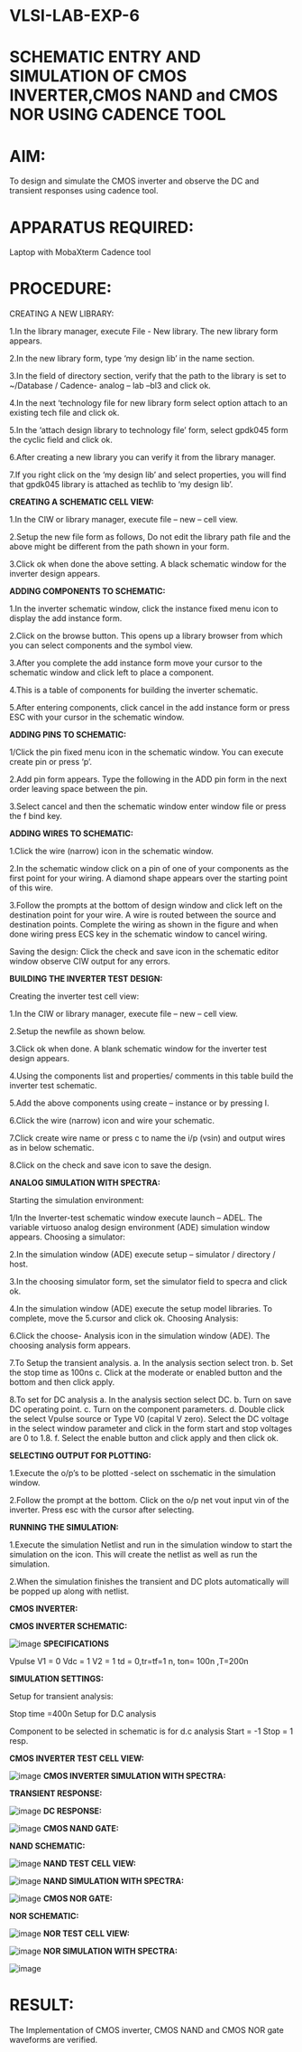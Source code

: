 # VLSI-LAB-EXP-6
# SCHEMATIC ENTRY AND SIMULATION OF CMOS INVERTER,CMOS NAND and CMOS NOR USING CADENCE TOOL
# AIM:
To design and simulate the CMOS inverter and observe the DC and transient responses using cadence tool.

# APPARATUS REQUIRED:
Laptop with MobaXterm Cadence tool

# PROCEDURE:
CREATING A NEW LIBRARY:

1.In the library manager, execute File - New library. The new library form appears.

2.In the new library form, type ‘my design lib’ in the name section.

3.In the field of directory section, verify that the path to the library is set to ~/Database / Cadence- analog – lab –bl3 and click ok.

4.In the next ‘technology file for new library form select option attach to an existing tech file and click ok.

5.In the ‘attach design library to technology file’ form, select gpdk045 form the cyclic field and click ok.

6.After creating a new library you can verify it from the library manager.

7.If you right click on the ‘my design lib’ and select properties, you will find that gpdk045 library is attached as techlib to ‘my design lib’.

**CREATING A SCHEMATIC CELL VIEW:**

1.In the CIW or library manager, execute file – new – cell view.

2.Setup the new file form as follows, Do not edit the library path file and the above might be different from the path shown in your form.

3.Click ok when done the above setting. A black schematic window for the inverter design appears.

**ADDING COMPONENTS TO SCHEMATIC:**

1.In the inverter schematic window, click the instance fixed menu icon to display the add instance form.

2.Click on the browse button. This opens up a library browser from which you can select components and the symbol view.

3.After you complete the add instance form move your cursor to the schematic window and click left to place a component.

4.This is a table of components for building the inverter schematic.

5.After entering components, click cancel in the add instance form or press ESC with your cursor in the schematic window.

**ADDING PINS TO SCHEMATIC:**

1/Click the pin fixed menu icon in the schematic window. You can execute create pin or press ‘p’.

2.Add pin form appears. Type the following in the ADD pin form in the next order leaving space between the pin.

3.Select cancel and then the schematic window enter window file or press the f bind key.

**ADDING WIRES TO SCHEMATIC:**

1.Click the wire (narrow) icon in the schematic window.

2.In the schematic window click on a pin of one of your components as the first point for your wiring. A diamond shape appears over the starting point of this wire.

3.Follow the prompts at the bottom of design window and click left on the destination point for your wire. A wire is routed between the source and destination points. Complete the wiring as shown in the figure and when done wiring press ECS key in the schematic window to cancel wiring.

Saving the design: Click the check and save icon in the schematic editor window observe CIW output for any errors.

**BUILDING THE INVERTER TEST DESIGN:**

Creating the inverter test cell view:

1.In the CIW or library manager, execute file – new – cell view.

2.Setup the newfile as shown below.

3.Click ok when done. A blank schematic window for the inverter test design appears.

4.Using the components list and properties/ comments in this table build the inverter test schematic.

5.Add the above components using create – instance or by pressing I.

6.Click the wire (narrow) icon and wire your schematic.

7.Click create wire name or press c to name the i/p (vsin) and output wires as in below schematic.

8.Click on the check and save icon to save the design.

**ANALOG SIMULATION WITH SPECTRA:**

Starting the simulation environment:

1/In the Inverter-test schematic window execute launch – ADEL. The variable virtuoso analog design environment (ADE) simulation window appears. Choosing a simulator:

2.In the simulation window (ADE) execute setup – simulator / directory / host.

3.In the choosing simulator form, set the simulator field to specra and click ok.

4.In the simulation window (ADE) execute the setup model libraries. To complete, move the 5.cursor and click ok. Choosing Analysis:

6.Click the choose- Analysis icon in the simulation window (ADE). The choosing analysis form appears.

7.To Setup the transient analysis. a. In the analysis section select tron. b. Set the stop time as 100ns c. Click at the moderate or enabled button and the bottom and then click apply.

8.To set for DC analysis a. In the analysis section select DC. b. Turn on save DC operating point. c. Turn on the component parameters. d. Double click the select Vpulse source or Type V0 (capital V zero). Select the DC voltage in the select window parameter and click in the form start and stop voltages are 0 to 1.8. f. Select the enable button and click apply and then click ok.

**SELECTING OUTPUT FOR PLOTTING:**

1.Execute the o/p’s to be plotted -select on sschematic in the simulation window.

2.Follow the prompt at the bottom. Click on the o/p net vout input vin of the inverter. Press esc with the cursor after selecting.

 **RUNNING THE SIMULATION:**

1.Execute the simulation Netlist and run in the simulation window to start the simulation on the icon. This will create the netlist as well as run the simulation.

2.When the simulation finishes the transient and DC plots automatically will be popped up along with netlist.

 **CMOS INVERTER:**

**CMOS INVERTER SCHEMATIC:**

![image](https://github.com/Shreegobika/VLSI-LAB-EXP-6/assets/160569525/f84fed2f-fe44-4aef-ac09-b74361992a84)
**SPECIFICATIONS**

Vpulse V1 = 0 Vdc = 1 V2 = 1 td = 0,tr=tf=1 n, ton= 100n ,T=200n

**SIMULATION SETTINGS:**

Setup for transient analysis:

Stop time =400n Setup for D.C analysis

Component to be selected in schematic is for d.c analysis Start = -1 Stop = 1 resp.

 **CMOS INVERTER TEST CELL VIEW:**

![image](https://github.com/Shreegobika/VLSI-LAB-EXP-6/assets/160569525/627b501e-4628-47b6-91ad-e89f2af1a400)
**CMOS INVERTER SIMULATION WITH SPECTRA:**

**TRANSIENT RESPONSE:**

![image](https://github.com/Shreegobika/VLSI-LAB-EXP-6/assets/160569525/cb7371a7-57a3-4150-90f9-3ef6fb2fca9f)
**DC RESPONSE:**

![image](https://github.com/Shreegobika/VLSI-LAB-EXP-6/assets/160569525/4bcc60bf-b591-427d-935e-e938ee86c425)
**CMOS NAND GATE:**

**NAND SCHEMATIC:**

![image](https://github.com/Shreegobika/VLSI-LAB-EXP-6/assets/160569525/344e06f3-3166-43c2-859e-cb5d652bc0c0)
**NAND TEST CELL VIEW:**

![image](https://github.com/Shreegobika/VLSI-LAB-EXP-6/assets/160569525/d65b57ce-3941-4448-8c45-061e27246c7a)
**NAND SIMULATION WITH SPECTRA:**

![image](https://github.com/Shreegobika/VLSI-LAB-EXP-6/assets/160569525/4f7fad73-02ee-47a9-93e5-97fe4ad59240)
**CMOS NOR GATE:**

**NOR SCHEMATIC:**

![image](https://github.com/Shreegobika/VLSI-LAB-EXP-6/assets/160569525/0e9654f4-8ec4-4bb5-b11d-7983dc1fe6f3)
**NOR TEST CELL VIEW:**

![image](https://github.com/Shreegobika/VLSI-LAB-EXP-6/assets/160569525/994047ec-96f4-4ba7-8622-dd84644fca1d)
**NOR SIMULATION WITH SPECTRA:**

![image](https://github.com/Shreegobika/VLSI-LAB-EXP-6/assets/160569525/9c0efbc5-a5aa-4d4c-8bf6-a1d0f93bfbd8)

# RESULT:

The Implementation of CMOS inverter, CMOS NAND and CMOS NOR gate waveforms are verified.






















